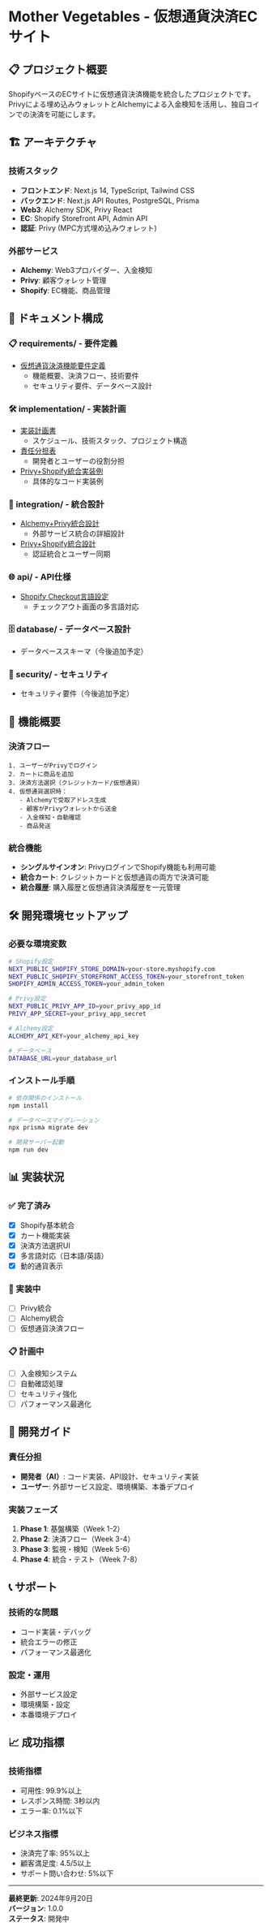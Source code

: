 # Mother Vegetables - 仮想通貨決済ECサイト

## 📋 プロジェクト概要

ShopifyベースのECサイトに仮想通貨決済機能を統合したプロジェクトです。Privyによる埋め込みウォレットとAlchemyによる入金検知を活用し、独自コインでの決済を可能にします。

## 🏗️ アーキテクチャ

### **技術スタック**
- **フロントエンド**: Next.js 14, TypeScript, Tailwind CSS
- **バックエンド**: Next.js API Routes, PostgreSQL, Prisma
- **Web3**: Alchemy SDK, Privy React
- **EC**: Shopify Storefront API, Admin API
- **認証**: Privy (MPC方式埋め込みウォレット)

### **外部サービス**
- **Alchemy**: Web3プロバイダー、入金検知
- **Privy**: 顧客ウォレット管理
- **Shopify**: EC機能、商品管理

## 📁 ドキュメント構成

### **📋 requirements/ - 要件定義**
- [仮想通貨決済機能要件定義](./requirements/CRYPTO_PAYMENT_REQUIREMENTS.md)
  - 機能概要、決済フロー、技術要件
  - セキュリティ要件、データベース設計

### **🛠️ implementation/ - 実装計画**
- [実装計画書](./implementation/CRYPTO_PAYMENT_IMPLEMENTATION_PLAN.md)
  - スケジュール、技術スタック、プロジェクト構造
- [責任分担表](./implementation/CRYPTO_PAYMENT_RESPONSIBILITIES.md)
  - 開発者とユーザーの役割分担
- [Privy+Shopify統合実装例](./implementation/PRIVY_SHOPIFY_IMPLEMENTATION_EXAMPLE.md)
  - 具体的なコード実装例

### **🔗 integration/ - 統合設計**
- [Alchemy+Privy統合設計](./integration/CRYPTO_PAYMENT_SERVICE_INTEGRATION.md)
  - 外部サービス統合の詳細設計
- [Privy+Shopify統合設計](./integration/PRIVY_SHOPIFY_INTEGRATION.md)
  - 認証統合とユーザー同期

### **🌐 api/ - API仕様**
- [Shopify Checkout言語設定](./api/SHOPIFY_CHECKOUT_LANGUAGE_SETUP.md)
  - チェックアウト画面の多言語対応

### **🗄️ database/ - データベース設計**
- データベーススキーマ（今後追加予定）

### **🔐 security/ - セキュリティ**
- セキュリティ要件（今後追加予定）

## 🚀 機能概要

### **決済フロー**
```
1. ユーザーがPrivyでログイン
2. カートに商品を追加
3. 決済方法選択（クレジットカード/仮想通貨）
4. 仮想通貨選択時：
   - Alchemyで受取アドレス生成
   - 顧客がPrivyウォレットから送金
   - 入金検知・自動確認
   - 商品発送
```

### **統合機能**
- **シングルサインオン**: PrivyログインでShopify機能も利用可能
- **統合カート**: クレジットカードと仮想通貨の両方で決済可能
- **統合履歴**: 購入履歴と仮想通貨決済履歴を一元管理

## 🛠️ 開発環境セットアップ

### **必要な環境変数**
```bash
# Shopify設定
NEXT_PUBLIC_SHOPIFY_STORE_DOMAIN=your-store.myshopify.com
NEXT_PUBLIC_SHOPIFY_STOREFRONT_ACCESS_TOKEN=your_storefront_token
SHOPIFY_ADMIN_ACCESS_TOKEN=your_admin_token

# Privy設定
NEXT_PUBLIC_PRIVY_APP_ID=your_privy_app_id
PRIVY_APP_SECRET=your_privy_app_secret

# Alchemy設定
ALCHEMY_API_KEY=your_alchemy_api_key

# データベース
DATABASE_URL=your_database_url
```

### **インストール手順**
```bash
# 依存関係のインストール
npm install

# データベースマイグレーション
npx prisma migrate dev

# 開発サーバー起動
npm run dev
```

## 📊 実装状況

### **✅ 完了済み**
- [x] Shopify基本統合
- [x] カート機能実装
- [x] 決済方法選択UI
- [x] 多言語対応（日本語/英語）
- [x] 動的通貨表示

### **🚧 実装中**
- [ ] Privy統合
- [ ] Alchemy統合
- [ ] 仮想通貨決済フロー

### **📋 計画中**
- [ ] 入金検知システム
- [ ] 自動確認処理
- [ ] セキュリティ強化
- [ ] パフォーマンス最適化

## 🔧 開発ガイド

### **責任分担**
- **開発者（AI）**: コード実装、API設計、セキュリティ実装
- **ユーザー**: 外部サービス設定、環境構築、本番デプロイ

### **実装フェーズ**
1. **Phase 1**: 基盤構築（Week 1-2）
2. **Phase 2**: 決済フロー（Week 3-4）
3. **Phase 3**: 監視・検知（Week 5-6）
4. **Phase 4**: 統合・テスト（Week 7-8）

## 📞 サポート

### **技術的な問題**
- コード実装・デバッグ
- 統合エラーの修正
- パフォーマンス最適化

### **設定・運用**
- 外部サービス設定
- 環境構築・設定
- 本番環境デプロイ

## 📈 成功指標

### **技術指標**
- 可用性: 99.9%以上
- レスポンス時間: 3秒以内
- エラー率: 0.1%以下

### **ビジネス指標**
- 決済完了率: 95%以上
- 顧客満足度: 4.5/5以上
- サポート問い合わせ: 5%以下

---

**最終更新**: 2024年9月20日  
**バージョン**: 1.0.0  
**ステータス**: 開発中

